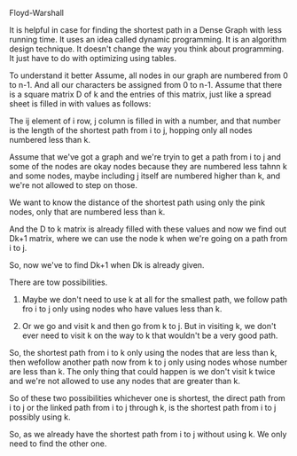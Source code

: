 Floyd-Warshall 

It is helpful in case for finding the shortest path in a Dense Graph with less running time.
It uses an idea called dynamic programming. It is an algorithm design technique.
It doesn't change the way you think about programming. It just have to do with optimizing using tables. 

To understand it better 
Assume, all nodes in our graph are numbered from 0 to n-1. And all our characters be assigned from 0 to n-1. 
Assume that there is a square matrix D of k and the entries of this matrix, just like a spread sheet is filled in with values as follows:

The ij element of i row, j column is filled in with a number, and that number is the length of the shortest path from i to j, hopping only all nodes numbered less than k.

Assume that we've got a graph and we're tryin  to get  a path from i to j and some of the nodes are okay nodes because they are numbered less tahnn k and some nodes, maybe including j itself are numbered higher than k, and we're not allowed to step on those. 

We want to know the distance of the shortest path using only the pink nodes, only that are numbered less than k.

And the D to k matrix is already filled with these values and now we find out Dk+1 matrix, where we can use the node k when we're going on a path from i to j.

So, now we've to find Dk+1 when Dk is already given.

There are tow possibilities. 
1. Maybe we don't need to use k at all for the smallest path, we follow path fro i to j only using nodes who have values less than k.

2. Or we go and visit k and then go from k to j. But in visiting k, we don't ever need to visit k on the way to k that wouldn't be a very good path. 

So, the shortest path from i to k only using the nodes that are less than k, then wefollow another path now from k to j only using nodes whose number are less than k.
The only thing that could happen is we don't visit k twice and we're not allowed to use any nodes that are greater than k. 

So of these two possibilities whichever one is shortest, the direct path from i to j or the linked path from i to j through k, is the shortest path from i to j possibly using k. 

So, as we already have the shortest path from i to j without using k. We only need to find the other one.